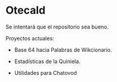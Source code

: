 ﻿# Otecald
Se intentará que el repositorio sea bueno.

Proyectos actuales:

* Base 64 hacia Palabras de Wikcionario.

* Estadísticas de la Quiniela.

* Utilidades para Chatovod